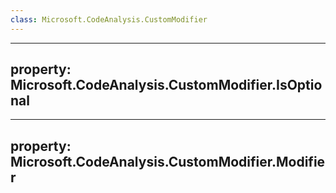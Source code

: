 ```yaml
---
class: Microsoft.CodeAnalysis.CustomModifier
---
```


---
property: Microsoft.CodeAnalysis.CustomModifier.IsOptional
---

---
property: Microsoft.CodeAnalysis.CustomModifier.Modifier
---

